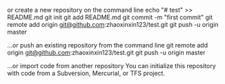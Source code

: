 or create a new repository on the command line
echo "# test" >> README.md
git init
git add README.md
git commit -m "first commit"
git remote add origin git@github.com:zhaoxinxin123/test.git
git push -u origin master




…or push an existing repository from the command line
git remote add origin git@github.com:zhaoxinxin123/test.git
git push -u origin master



…or import code from another repository
You can initialize this repository with code from a Subversion, Mercurial, or TFS project.
